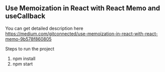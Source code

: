 <h2>Use Memoization in React with React Memo and useCallback</h2>

You can get detailed description here <a>https://medium.com/gitconnected/use-memoization-in-react-with-react-memo-9b578f860805</a>

Steps to run the project
  1. npm install
  2. npm start
